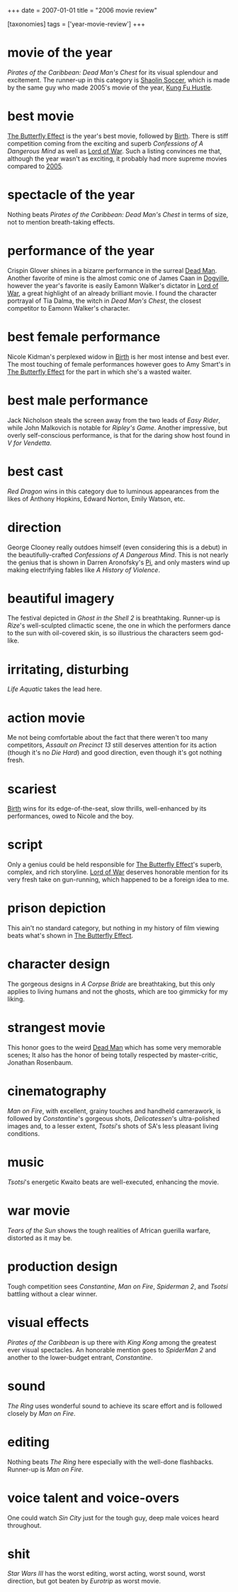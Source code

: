 +++
date = 2007-01-01
title = "2006 movie review"

[taxonomies]
tags = ['year-movie-review']
+++

movie of the year
=================

*Pirates of the Caribbean: Dead Man\'s Chest* for its visual splendour
and excitement. The runner-up in this category is [Shaolin Soccer],
which is made by the same guy who made 2005\'s movie of the year, [Kung
Fu Hustle].

best movie
==========

[The Butterfly Effect] is the year\'s best movie, followed by [Birth].
There is stiff competition coming from the exciting and superb
*Confessions of A Dangerous Mind* as well as [Lord of War]. Such a
listing convinces me that, although the year wasn\'t as exciting, it
probably had more supreme movies compared to [2005].

spectacle of the year
=====================

Nothing beats *Pirates of the Caribbean: Dead Man\'s Chest* in terms of
size, not to mention breath-taking effects.

performance of the year
=======================

Crispin Glover shines in a bizarre performance in the surreal [Dead
Man]. Another favorite of mine is the almost comic one of James Caan in
[Dogville], however the year\'s favorite is easily Eamonn Walker\'s
dictator in [Lord of War], a great highlight of an already brilliant
movie. I found the character portrayal of Tia Dalma, the witch in *Dead
Man\'s Chest*, the closest competitor to Eamonn Walker\'s character.

best female performance
=======================

Nicole Kidman\'s perplexed widow in [Birth] is her most intense and best
ever. The most touching of female performances however goes to Amy
Smart\'s in [The Butterfly Effect] for the part in which she\'s a wasted
waiter.

best male performance
=====================

Jack Nicholson steals the screen away from the two leads of *Easy
Rider*, while John Malkovich is notable for *Ripley\'s Game*. Another
impressive, but overly self-conscious performance, is that for the
daring show host found in *V for Vendetta*.

best cast
=========

*Red Dragon* wins in this category due to luminous appearances from the
likes of Anthony Hopkins, Edward Norton, Emily Watson, etc.

direction
=========

George Clooney really outdoes himself (even considering this is a debut)
in the beautifully-crafted *Confessions of A Dangerous Mind*. This is
not nearly the genius that is shown in Darren Aronofsky\'s [Pi], and
only masters wind up making electrifying fables like *A History of
Violence*.

beautiful imagery
=================

The festival depicted in *Ghost in the Shell 2* is breathtaking.
Runner-up is *Rize*\'s well-sculpted climactic scene, the one in which
the performers dance to the sun with oil-covered skin, is so illustrious
the characters seem god-like.

irritating, disturbing
======================

*Life Aquatic* takes the lead here.

action movie
============

Me not being comfortable about the fact that there weren\'t too many
competitors, *Assault on Precinct 13* still deserves attention for its
action (though it\'s no *Die Hard*) and good direction, even though
it\'s got nothing fresh.

scariest
========

[Birth] wins for its edge-of-the-seat, slow thrills, well-enhanced by
its performances, owed to Nicole and the boy.

script
======

Only a genius could be held responsible for [The Butterfly Effect]\'s
superb, complex, and rich storyline. [Lord of War] deserves honorable
mention for its very fresh take on gun-running, which happened to be a
foreign idea to me.

prison depiction
================

This ain\'t no standard category, but nothing in my history of film
viewing beats what\'s shown in [The Butterfly Effect].

character design
================

The gorgeous designs in *A Corpse Bride* are breathtaking, but this only
applies to living humans and not the ghosts, which are too gimmicky for
my liking.

strangest movie
===============

This honor goes to the weird [Dead Man] which has some very memorable
scenes; It also has the honor of being totally respected by
master-critic, Jonathan Rosenbaum.

cinematography
==============

*Man on Fire*, with excellent, grainy touches and handheld camerawork,
is followed by *Constantine*\'s gorgeous shots, *Delicatessen*\'s
ultra-polished images and, to a lesser extent, *Tsotsi*\'s shots of
SA\'s less pleasant living conditions.

music
=====

*Tsotsi*\'s energetic Kwaito beats are well-executed, enhancing the
movie.

war movie
=========

*Tears of the Sun* shows the tough realities of African guerilla
warfare, distorted as it may be.

production design
=================

Tough competition sees *Constantine*, *Man on Fire*, *Spiderman 2*, and
*Tsotsi* battling without a clear winner.

visual effects
==============

*Pirates of the Caribbean* is up there with *King Kong* among the
greatest ever visual spectacles. An honorable mention goes to *SpiderMan
2* and another to the lower-budget entrant, *Constantine*.

sound
=====

*The Ring* uses wonderful sound to achieve its scare effort and is
followed closely by *Man on Fire*.

editing
=======

Nothing beats *The Ring* here especially with the well-done flashbacks.
Runner-up is *Man on Fire*.

voice talent and voice-overs
============================

One could watch *Sin City* just for the tough guy, deep male voices
heard throughout.

shit
====

*Star Wars III* has the worst editing, worst acting, worst sound, worst
direction, but got beaten by *Eurotrip* as worst movie.

  [Shaolin Soccer]: http://movies.tshepang.net/shaolin-soccer-2001
  [Kung Fu Hustle]: http://movies.tshepang.net/kung-fu-hustle-2004
  [The Butterfly Effect]: http://movies.tshepang.net/the-butterfly-effect-2004
  [Birth]: http://movies.tshepang.net/birth-2004
  [Lord of War]: http://movies.tshepang.net/lord-of-war-2005
  [2005]: http://movies.tshepang.net/2005-movie-review
  [Dead Man]: http://movies.tshepang.net/dead-man-1995
  [Dogville]: http://movies.tshepang.net/dogville-2003
  [Pi]: http://movies.tshepang.net/pi-1997
